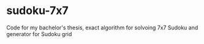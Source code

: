 # sudoku-7x7
Code for my bachelor's thesis, exact algorithm for solvoing 7x7 Sudoku and generator for Sudoku grid
